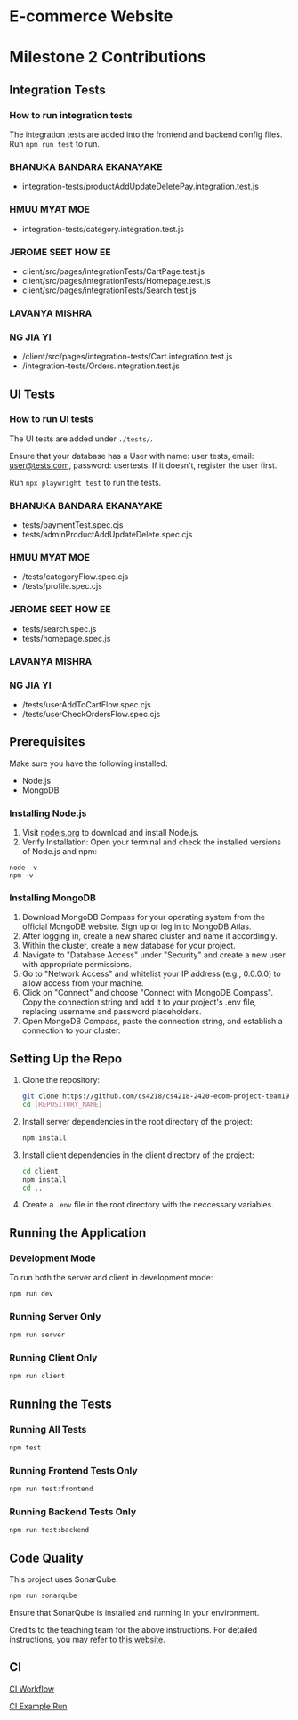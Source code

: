 # E-commerce Website 

# Milestone 2 Contributions

## Integration Tests

### How to run integration tests
The integration tests are added into the frontend and backend config files. Run ```npm run test``` to run.

### BHANUKA BANDARA EKANAYAKE
- integration-tests/productAddUpdateDeletePay.integration.test.js

### HMUU MYAT MOE
- integration-tests/category.integration.test.js

### JEROME SEET HOW EE
- client/src/pages/integrationTests/CartPage.test.js
- client/src/pages/integrationTests/Homepage.test.js
- client/src/pages/integrationTests/Search.test.js

### LAVANYA MISHRA

### NG JIA YI
- /client/src/pages/integration-tests/Cart.integration.test.js
- /integration-tests/Orders.integration.test.js

## UI Tests

### How to run UI tests
The UI tests are added under `./tests/`.

Ensure that your database has a User with name: user tests, email: user@tests.com, password: usertests. If it doesn't, register the user first.

Run `npx playwright test` to run the tests.

### BHANUKA BANDARA EKANAYAKE
- tests/paymentTest.spec.cjs
- tests/adminProductAddUpdateDelete.spec.cjs

### HMUU MYAT MOE
- /tests/categoryFlow.spec.cjs
- /tests/profile.spec.cjs

### JEROME SEET HOW EE
- tests/search.spec.js
- tests/homepage.spec.js

### LAVANYA MISHRA

### NG JIA YI
- /tests/userAddToCartFlow.spec.cjs
- /tests/userCheckOrdersFlow.spec.cjs

## Prerequisites

Make sure you have the following installed:

- Node.js
- MongoDB

### Installing Node.js
1. Visit [nodejs.org](nodejs.org) to download and install Node.js.
2. Verify Installation:
Open your terminal and check the installed versions of Node.js and npm:
```
node -v
npm -v
```

### Installing MongoDB
1. Download MongoDB Compass for your operating system from the official MongoDB website. Sign up or log in to MongoDB Atlas.
2. After logging in, create a new shared cluster and name it accordingly.
3. Within the cluster, create a new database for your project.
4. Navigate to "Database Access" under "Security" and create a new user with appropriate permissions.
5. Go to "Network Access" and whitelist your IP address (e.g., 0.0.0.0) to allow access from your machine.
6. Click on "Connect" and choose "Connect with MongoDB Compass".
Copy the connection string and add it to your project's .env file, replacing username and password placeholders.
7. Open MongoDB Compass, paste the connection string, and establish a connection to your cluster.

## Setting Up the Repo
1. Clone the repository:
   ```bash
   git clone https://github.com/cs4218/cs4218-2420-ecom-project-team19.git
   cd [REPOSITORY_NAME]
   ```

2. Install server dependencies in the root directory of the project:
   ```bash
   npm install
   ```

3. Install client dependencies in the client directory of the project:
   ```bash
   cd client
   npm install
   cd ..
   ```

4. Create a `.env` file in the root directory with the neccessary variables.

## Running the Application

### Development Mode

To run both the server and client in development mode:
```bash
npm run dev
```

### Running Server Only
```bash
npm run server
```

### Running Client Only
```bash
npm run client
```

## Running the Tests


### Running All Tests
```bash
npm test
```

### Running Frontend Tests Only
```bash
npm run test:frontend
```

### Running Backend Tests Only
```bash
npm run test:backend
```

## Code Quality
This project uses SonarQube.
```bash
npm run sonarqube
```
Ensure that SonarQube is installed and running in your environment.

Credits to the teaching team for the above instructions. For detailed instructions, you may refer to [this website](https://cs4218.github.io/user-guide/contents/topic1b.html).

## CI
[CI Workflow](https://github.com/gremmyz/cs4218-2420-ecom-project-team19/actions/workflows/node.js.yml)

[CI Example Run
](https://github.com/cs4218/cs4218-2420-ecom-project-team19/actions/runs/13234547715/job/36937036013)
